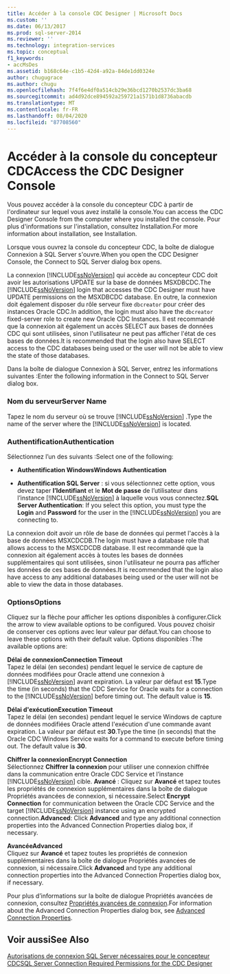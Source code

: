 ```yaml
---
title: Accéder à la console CDC Designer | Microsoft Docs
ms.custom: ''
ms.date: 06/13/2017
ms.prod: sql-server-2014
ms.reviewer: ''
ms.technology: integration-services
ms.topic: conceptual
f1_keywords:
- accMsDes
ms.assetid: b168c64e-c1b5-42d4-a92a-84de1dd0324e
author: chugugrace
ms.author: chugu
ms.openlocfilehash: 7f4f6e4df0a514cb29e36bcd1270b2537dc3ba68
ms.sourcegitcommit: ad4d92dce894592a259721a1571b1d8736abacdb
ms.translationtype: MT
ms.contentlocale: fr-FR
ms.lasthandoff: 08/04/2020
ms.locfileid: "87708560"
---
```

# <a name="access-the-cdc-designer-console"></a><span data-ttu-id="62b82-102">Accéder à la console du concepteur CDC</span><span class="sxs-lookup"><span data-stu-id="62b82-102">Access the CDC Designer Console</span></span>
  <span data-ttu-id="62b82-103">Vous pouvez accéder à la console du concepteur CDC à partir de l'ordinateur sur lequel vous avez installé la console.</span><span class="sxs-lookup"><span data-stu-id="62b82-103">You can access the CDC Designer Console from the computer where you installed the console.</span></span> <span data-ttu-id="62b82-104">Pour plus d'informations sur l'installation, consultez Installation.</span><span class="sxs-lookup"><span data-stu-id="62b82-104">For more information about installation, see Installation.</span></span>  
  
 <span data-ttu-id="62b82-105">Lorsque vous ouvrez la console du concepteur CDC, la boîte de dialogue Connexion à SQL Server s'ouvre.</span><span class="sxs-lookup"><span data-stu-id="62b82-105">When you open the CDC Designer Console, the Connect to SQL Server dialog box opens.</span></span>  
  
 <span data-ttu-id="62b82-106">La connexion [!INCLUDE[ssNoVersion](../../includes/ssnoversion-md.md)] qui accède au concepteur CDC doit avoir les autorisations UPDATE sur la base de données MSXDBCDC.</span><span class="sxs-lookup"><span data-stu-id="62b82-106">The [!INCLUDE[ssNoVersion](../../includes/ssnoversion-md.md)] login that accesses the CDC Designer must have UPDATE permissions on the MSXDBCDC database.</span></span> <span data-ttu-id="62b82-107">En outre, la connexion doit également disposer du rôle serveur fixe `dbcreator` pour créer des instances Oracle CDC.</span><span class="sxs-lookup"><span data-stu-id="62b82-107">In addition, the login must also have the `dbcreator` fixed-server role to create new Oracle CDC Instances.</span></span> <span data-ttu-id="62b82-108">Il est recommandé que la connexion ait également un accès SELECT aux bases de données CDC qui sont utilisées, sinon l'utilisateur ne peut pas afficher l'état de ces bases de données.</span><span class="sxs-lookup"><span data-stu-id="62b82-108">It is recommended that the login also have SELECT access to the CDC databases being used or the user will not be able to view the state of those databases.</span></span>  
  
 <span data-ttu-id="62b82-109">Dans la boîte de dialogue Connexion à SQL Server, entrez les informations suivantes :</span><span class="sxs-lookup"><span data-stu-id="62b82-109">Enter the following information in the Connect to SQL Server dialog box.</span></span>  
  
### <a name="server-name"></a><span data-ttu-id="62b82-110">Nom du serveur</span><span class="sxs-lookup"><span data-stu-id="62b82-110">Server Name</span></span>  
 <span data-ttu-id="62b82-111">Tapez le nom du serveur où se trouve [!INCLUDE[ssNoVersion](../../includes/ssnoversion-md.md)] .</span><span class="sxs-lookup"><span data-stu-id="62b82-111">Type the name of the server where the [!INCLUDE[ssNoVersion](../../includes/ssnoversion-md.md)] is located.</span></span>  
  
### <a name="authentication"></a><span data-ttu-id="62b82-112">Authentification</span><span class="sxs-lookup"><span data-stu-id="62b82-112">Authentication</span></span>  
 <span data-ttu-id="62b82-113">Sélectionnez l’un des suivants :</span><span class="sxs-lookup"><span data-stu-id="62b82-113">Select one of the following:</span></span>  
  
-   <span data-ttu-id="62b82-114">**Authentification Windows**</span><span class="sxs-lookup"><span data-stu-id="62b82-114">**Windows Authentication**</span></span>  
  
-   <span data-ttu-id="62b82-115">**Authentification SQL Server** : si vous sélectionnez cette option, vous devez taper **l’Identifiant** et le **Mot de passe** de l’utilisateur dans l’instance [!INCLUDE[ssNoVersion](../../includes/ssnoversion-md.md)] à laquelle vous vous connectez.</span><span class="sxs-lookup"><span data-stu-id="62b82-115">**SQL Server Authentication**: If you select this option, you must type the **Login** and **Password** for the user in the [!INCLUDE[ssNoVersion](../../includes/ssnoversion-md.md)] you are connecting to.</span></span>  
  
 <span data-ttu-id="62b82-116">La connexion doit avoir un rôle de base de données qui permet l'accès à la base de données MSXCDCDB.</span><span class="sxs-lookup"><span data-stu-id="62b82-116">The login must have a database role that allows access to the MSXCDCDB database.</span></span> <span data-ttu-id="62b82-117">Il est recommandé que la connexion ait également accès à toutes les bases de données supplémentaires qui sont utilisées, sinon l'utilisateur ne pourra pas afficher les données de ces bases de données.</span><span class="sxs-lookup"><span data-stu-id="62b82-117">It is recommended that the login also have access to any additional databases being used or the user will not be able to view the data in those databases.</span></span>  
  
### <a name="options"></a><span data-ttu-id="62b82-118">Options</span><span class="sxs-lookup"><span data-stu-id="62b82-118">Options</span></span>  
 <span data-ttu-id="62b82-119">Cliquez sur la flèche pour afficher les options disponibles à configurer.</span><span class="sxs-lookup"><span data-stu-id="62b82-119">Click the arrow to view available options to be configured.</span></span> <span data-ttu-id="62b82-120">Vous pouvez choisir de conserver ces options avec leur valeur par défaut.</span><span class="sxs-lookup"><span data-stu-id="62b82-120">You can choose to leave these options with their default value.</span></span> <span data-ttu-id="62b82-121">Options disponibles :</span><span class="sxs-lookup"><span data-stu-id="62b82-121">The available options are:</span></span>  
  
 <span data-ttu-id="62b82-122">**Délai de connexion**</span><span class="sxs-lookup"><span data-stu-id="62b82-122">**Connection Timeout**</span></span>  
 <span data-ttu-id="62b82-123">Tapez le délai (en secondes) pendant lequel le service de capture de données modifiées pour Oracle attend une connexion à [!INCLUDE[ssNoVersion](../../includes/ssnoversion-md.md)] avant expiration. La valeur par défaut est **15**.</span><span class="sxs-lookup"><span data-stu-id="62b82-123">Type the time (in seconds) that the CDC Service for Oracle waits for a connection to the [!INCLUDE[ssNoVersion](../../includes/ssnoversion-md.md)] before timing out. The default value is **15**.</span></span>  
  
 <span data-ttu-id="62b82-124">**Délai d'exécution**</span><span class="sxs-lookup"><span data-stu-id="62b82-124">**Execution Timeout**</span></span>  
 <span data-ttu-id="62b82-125">Tapez le délai (en secondes) pendant lequel le service Windows de capture de données modifiées Oracle attend l'exécution d'une commande avant expiration. La valeur par défaut est **30**.</span><span class="sxs-lookup"><span data-stu-id="62b82-125">Type the time (in seconds) that the Oracle CDC Windows Service waits for a command to execute before timing out. The default value is **30**.</span></span>  
  
 <span data-ttu-id="62b82-126">**Chiffrer la connexion**</span><span class="sxs-lookup"><span data-stu-id="62b82-126">**Encrypt Connection**</span></span>  
 <span data-ttu-id="62b82-127">Sélectionnez **Chiffrer la connexion** pour utiliser une connexion chiffrée dans la communication entre Oracle CDC Service et l’instance [!INCLUDE[ssNoVersion](../../includes/ssnoversion-md.md)] cible.
**Avancé** : Cliquez sur **Avancé** et tapez toutes les propriétés de connexion supplémentaires dans la boîte de dialogue Propriétés avancées de connexion, si nécessaire.</span><span class="sxs-lookup"><span data-stu-id="62b82-127">Select **Encrypt Connection** for communication between the Oracle CDC Service and the target [!INCLUDE[ssNoVersion](../../includes/ssnoversion-md.md)] instance using an encrypted connection.**Advanced**: Click **Advanced** and type any additional connection properties into the Advanced Connection Properties dialog box, if necessary.</span></span>  
  
 <span data-ttu-id="62b82-128">**Avancée**</span><span class="sxs-lookup"><span data-stu-id="62b82-128">**Advanced**</span></span>  
 <span data-ttu-id="62b82-129">Cliquez sur **Avancé** et tapez toutes les propriétés de connexion supplémentaires dans la boîte de dialogue Propriétés avancées de connexion, si nécessaire.</span><span class="sxs-lookup"><span data-stu-id="62b82-129">Click **Advanced** and type any additional connection properties into the Advanced Connection Properties dialog box, if necessary.</span></span>  
  
 <span data-ttu-id="62b82-130">Pour plus d’informations sur la boîte de dialogue Propriétés avancées de connexion, consultez [Propriétés avancées de connexion](advanced-connection-properties.md).</span><span class="sxs-lookup"><span data-stu-id="62b82-130">For information about the Advanced Connection Properties dialog box, see [Advanced Connection Properties](advanced-connection-properties.md).</span></span>  
  
## <a name="see-also"></a><span data-ttu-id="62b82-131">Voir aussi</span><span class="sxs-lookup"><span data-stu-id="62b82-131">See Also</span></span>  
 [<span data-ttu-id="62b82-132">Autorisations de connexion SQL Server nécessaires pour le concepteur CDC</span><span class="sxs-lookup"><span data-stu-id="62b82-132">SQL Server Connection Required Permissions for the CDC Designer</span></span>](sql-server-connection-required-permissions-for-the-cdc-designer.md)  
  
  
